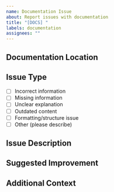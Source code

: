 ```yaml
---
name: Documentation Issue
about: Report issues with documentation
title: "[DOCS] "
labels: documentation
assignees: ""
---
```


## Documentation Location
<!-- Specify where the documentation issue is located (URL, file path, etc.) -->

## Issue Type
- [ ] Incorrect information
- [ ] Missing information
- [ ] Unclear explanation
- [ ] Outdated content
- [ ] Formatting/structure issue
- [ ] Other (please describe)

## Issue Description
<!-- Describe what's wrong with the current documentation -->

## Suggested Improvement
<!-- Describe how the documentation should be improved -->

## Additional Context
<!-- Add any other context about the issue here -->
